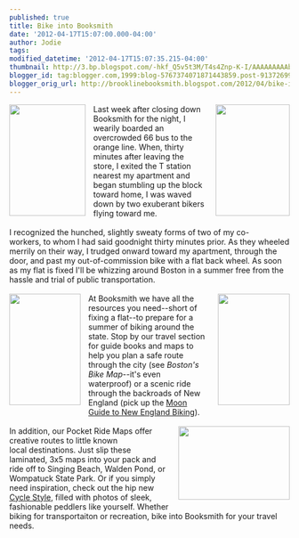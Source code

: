 ```yaml
---
published: true
title: Bike into Booksmith
date: '2012-04-17T15:07:00.000-04:00'
author: Jodie
tags: 
modified_datetime: '2012-04-17T15:07:35.215-04:00'
thumbnail: http://3.bp.blogspot.com/-hkf_Q5v5t3M/T4s4Znp-K-I/AAAAAAAAAbU/RZ0-dnjoBTw/s72-c/bike_pic_sflb_1.jpg
blogger_id: tag:blogger.com,1999:blog-5767374071871443859.post-9137269991983647010
blogger_orig_url: http://brooklinebooksmith.blogspot.com/2012/04/bike-into-booksmith.html
---
```


<a href="http://3.bp.blogspot.com/-hkf_Q5v5t3M/T4s4Znp-K-I/AAAAAAAAAbU/RZ0-dnjoBTw/s1600/bike_pic_sflb_1.jpg" imageanchor="1" style="clear: right; float: right; margin-bottom: 1em; margin-left: 1em;"><img border="0" height="200" src="http://3.bp.blogspot.com/-hkf_Q5v5t3M/T4s4Znp-K-I/AAAAAAAAAbU/RZ0-dnjoBTw/s200/bike_pic_sflb_1.jpg" width="133" /></a><a href="http://4.bp.blogspot.com/-zyqewoHYyh4/T4s3Fmwa6CI/AAAAAAAAAbE/za2M1ovTxow/s1600/6667065375_6a5944ca8a_o.jpg" imageanchor="1" style="clear: left; float: left; margin-bottom: 1em; margin-right: 1em;"><img border="0" height="200" src="http://4.bp.blogspot.com/-zyqewoHYyh4/T4s3Fmwa6CI/AAAAAAAAAbE/za2M1ovTxow/s200/6667065375_6a5944ca8a_o.jpg" width="137" /></a>Last week after closing down Booksmith for the night, I wearily boarded an overcrowded 66 bus to the orange line. When, thirty minutes after leaving the store,&nbsp;I exited the T station nearest my apartment and began stumbling up the block toward home, I was waved down by two exuberant bikers flying toward me. <br /><br />I recognized the hunched, slightly sweaty forms of two of my co-workers,&nbsp;to whom I had said goodnight thirty minutes prior. As they wheeled merrily on their way, I trudged onward toward my apartment, through the door, and past my out-of-commission bike with a flat back wheel. As soon as&nbsp;my flat is&nbsp;fixed I'll be&nbsp;whizzing around Boston in a summer free from the hassle and trial of public transportation. <br /><br /><a href="http://1.bp.blogspot.com/-HdeUhA5t6ds/T4s9HmTWjsI/AAAAAAAAAbk/S_qTQNDZD-Y/s1600/9781598800265.jpg" imageanchor="1" style="clear: left; float: left; margin-bottom: 1em; margin-right: 1em;"><img border="0" height="200" src="http://1.bp.blogspot.com/-HdeUhA5t6ds/T4s9HmTWjsI/AAAAAAAAAbk/S_qTQNDZD-Y/s200/9781598800265.jpg" width="128" /></a><a href="http://2.bp.blogspot.com/-kYK2fk-tves/T4s8tWCRUkI/AAAAAAAAAbc/vNKFi4OKNFI/s1600/614981559510.jpg" imageanchor="1" style="clear: right; float: right; margin-bottom: 1em; margin-left: 1em;"><img border="0" height="200" src="http://2.bp.blogspot.com/-kYK2fk-tves/T4s8tWCRUkI/AAAAAAAAAbc/vNKFi4OKNFI/s200/614981559510.jpg" width="129" /></a>At Booksmith we have all&nbsp;the resources you need--short of fixing a flat--to prepare for a summer of biking around the state. Stop by our travel section for guide books and maps to help you plan a safe route through the city (see <em>Boston's Bike Map</em>--it's even waterproof)&nbsp;or a scenic ride through the backroads of New England (pick up the <a href="http://www.brooklinebooksmith-shop.com/book/9781598800265">Moon Guide to New England Biking</a>). <br /><br /><a href="http://3.bp.blogspot.com/-6xoswq-Vgaw/T4s3e-R6dKI/AAAAAAAAAbM/-peixznW_UU/s1600/6646797507_b712f632f1_b.jpg" imageanchor="1" style="clear: right; float: right; margin-bottom: 1em; margin-left: 1em;"><img border="0" height="132" src="http://3.bp.blogspot.com/-6xoswq-Vgaw/T4s3e-R6dKI/AAAAAAAAAbM/-peixznW_UU/s200/6646797507_b712f632f1_b.jpg" width="200" /></a>In addition, our Pocket Ride Maps offer creative routes to little known local&nbsp;destinations. Just slip these laminated, 3x5 maps into your pack and ride off to Singing Beach,&nbsp;Walden Pond, or Wompatuck State Park.&nbsp;Or if you simply need inspiration, check out the hip new <a href="http://www.brooklinebooksmith-shop.com/book/9783791346625">Cycle Style</a>, filled with photos of sleek, fashionable&nbsp;peddlers like yourself. Whether biking for transportaiton or recreation, bike into Booksmith for your travel needs.<br /><br />